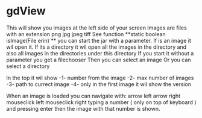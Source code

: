 # gdView
This will show you images at the left side of your screen
Images are files with an extension png jpg jpeg tiff  See function **static boolean isImage(File erin) **
you can start the jar with a parameter. If is an image it wil open it. 
If its a directory it wil open all the images in the directory and also all images in the directories under this directory
If you start it without a parameter you get a filechooser
  Then you can select an image
  Or you can select a directory
  
In the top it wil show 
-1- number from the image
-2- max number of images
-3- path to currect image
-4- only in the first image it wil show the version

When an image is loaded you can navigate with:
  arrow left
  arrow right
  mouseclick left
  mouseclick right
  typing a number ( only on top of keyboard )  and pressing enter 
    then the image with that number is shown.
    
  
